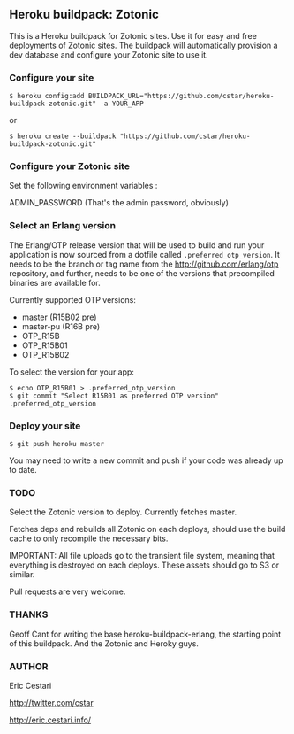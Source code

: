## Heroku buildpack: Zotonic

This is a Heroku buildpack for Zotonic sites.
Use it for easy and free deployments of Zotonic sites.
The buildpack will automatically provision a dev database and configure your Zotonic site to use it.


### Configure your site

    $ heroku config:add BUILDPACK_URL="https://github.com/cstar/heroku-buildpack-zotonic.git" -a YOUR_APP

or
    
    $ heroku create --buildpack "https://github.com/cstar/heroku-buildpack-zotonic.git"

### Configure your Zotonic site

Set the following environment variables :

  ADMIN_PASSWORD (That's the admin password, obviously)

### Select an Erlang version

The Erlang/OTP release version that will be used to build and run your application is now sourced from a dotfile called `.preferred_otp_version`. It needs to be the branch or tag name from the http://github.com/erlang/otp repository, and further, needs to be one of the versions that precompiled binaries are available for.

Currently supported OTP versions:

* master (R15B02 pre)
* master-pu (R16B pre)
* OTP_R15B
* OTP_R15B01
* OTP_R15B02

To select the version for your app:

    $ echo OTP_R15B01 > .preferred_otp_version
    $ git commit "Select R15B01 as preferred OTP version" .preferred_otp_version

### Deploy your site

    $ git push heroku master

You may need to write a new commit and push if your code was already up to date.

### TODO

Select the Zotonic version to deploy. Currently fetches master.

Fetches deps and rebuilds all Zotonic on each deploys, should use the build cache to only recompile the necessary bits.

IMPORTANT: All file uploads go to the transient file system, meaning that everything is destroyed on each deploys. These assets should go to S3 or similar.

Pull requests are very welcome.

### THANKS

Geoff Cant for writing the base heroku-buildpack-erlang, the starting point of this buildpack. And the Zotonic and Heroky guys.

### AUTHOR

Eric Cestari

http://twitter.com/cstar

http://eric.cestari.info/
